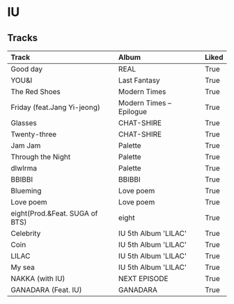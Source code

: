 # IU

## Tracks

| Track                          | Album                   | Liked   |
|:-------------------------------|:------------------------|:--------|
| Good day                       | REAL                    | True    |
| YOU&I                          | Last Fantasy            | True    |
| The Red Shoes                  | Modern Times            | True    |
| Friday (feat.Jang Yi-jeong)    | Modern Times – Epilogue | True    |
| Glasses                        | CHAT-SHIRE              | True    |
| Twenty-three                   | CHAT-SHIRE              | True    |
| Jam Jam                        | Palette                 | True    |
| Through the Night              | Palette                 | True    |
| dlwlrma                        | Palette                 | True    |
| BBIBBI                         | BBIBBI                  | True    |
| Blueming                       | Love poem               | True    |
| Love poem                      | Love poem               | True    |
| eight(Prod.&Feat. SUGA of BTS) | eight                   | True    |
| Celebrity                      | IU 5th Album 'LILAC'    | True    |
| Coin                           | IU 5th Album 'LILAC'    | True    |
| LILAC                          | IU 5th Album 'LILAC'    | True    |
| My sea                         | IU 5th Album 'LILAC'    | True    |
| NAKKA (with IU)                | NEXT EPISODE            | True    |
| GANADARA (Feat. IU)            | GANADARA                | True    |